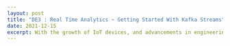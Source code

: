```yaml
---
layout: post
title: "DE3 : Real Time Analytics ~ Getting Started With Kafka Streams"
date: 2021-12-15
excerpt: With the growth of IoT devices, and advancements in engineering to process streamed data, working with real-time data is no more a thing of the past. Use-cases are aplenty and in this blog i will attempt to demonstrate the specifics of stream processing by using Kafka streamsto do some real time data processing.
---
```

